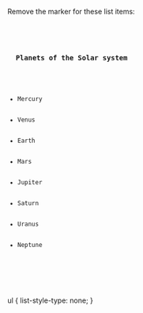 Remove the marker for these list items:

<codeblock language="css" type="exercise" testMode="fixedInput">
<code>
<panel language="html">
<h3>
  Planets of the Solar system
</h3>
<ul>
  <li>Mercury</li>
  <li>Venus</li>
  <li>Earth</li>
  <li>Mars</li>
  <li>Jupiter</li>
  <li>Saturn</li>
  <li>Uranus</li>
  <li>Neptune</li>
</ul>
</panel>
<panel language="css">

</panel>
</code>

<solution>
ul {
  list-style-type: none;
}
</solution>
</codeblock>